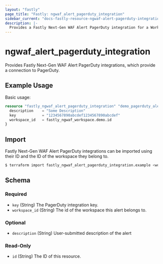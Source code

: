 ```yaml
---
layout: "fastly"
page_title: "Fastly: ngwaf_alert_pagerduty_integration"
sidebar_current: "docs-fastly-resource-ngwaf-alert-pagerduty-integration"
description: |-
  Provides a Fastly Next-Gen WAF Alert PagerDuty integration for a Workspace
---
```


# ngwaf_alert_pagerduty_integration

Provides Fastly Next-Gen WAF Alert PagerDuty integrations, which provide a connection to PagerDuty.

## Example Usage

Basic usage:

```terraform
resource "fastly_ngwaf_alert_pagerduty_integration" "demo_pagerduty_alert" {
  description    = "Some Description"
  key            = "1234567890abcdef1234567890abcdef"
  workspace_id   = fastly_ngwaf_workspace.demo.id
}
```

## Import

Fastly Next-Gen WAF Alert PagerDuty integrations can be imported using their ID and the ID of the workspace they belong to.

```sh
$ terraform import fastly_ngwaf_alert_pagerduty_integration.example <workspace_id>/<alert_id>
```

<!-- schema generated by tfplugindocs -->
## Schema

### Required

- `key` (String) The PagerDuty integration key.
- `workspace_id` (String) The id of the workspace this alert belongs to.

### Optional

- `description` (String) User-submitted description of the alert

### Read-Only

- `id` (String) The ID of this resource.